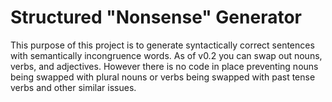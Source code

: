 # Structured "Nonsense" Generator
This purpose of this project is to generate syntactically correct sentences with semantically incongruence words. 
As of v0.2 you can swap out nouns, verbs, and adjectives. However there is no code in place preventing nouns being swapped with plural nouns
or verbs being swapped with past tense verbs and other similar issues. 
